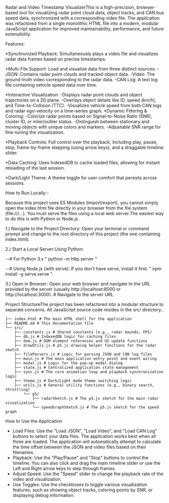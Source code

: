 Radar and Video Timestamp VisualizerThis is a high-precision, browser-based tool for visualizing radar point cloud data, object tracks, and CAN bus speed data, synchronized with a corresponding video file. The application was refactored from a single monolithic HTML file into a modern, modular JavaScript application for improved maintainability, performance, and future extensibility.

Features:

\*Synchronized Playback: Simultaneously plays a video file and visualizes radar data frames based on precise timestamps.

\*Multi-File Support: Load and visualize data from three distinct sources:
-JSON: Contains radar point clouds and tracked object data.
-Video: The ground-truth video corresponding to the radar data.
-CAN Log: A text log file containing vehicle speed data over time.

*Interactive Visualization:
-Displays radar point clouds and object trajectories on a 2D plane.
-Overlays object details like ID, speed (km/h), and Time-to-Collision (TTC).
-Visualizes vehicle speed from both CAN logs and radar ego-velocity on a time-series graph.
*Dynamic Filtering & Coloring:
-Colorize radar points based on Signal-to-Noise Ratio (SNR), cluster ID, or inlier/outlier status.
-Distinguish between stationary and moving objects with unique colors and markers.
-Adjustable SNR range for fine-tuning the visualization.

\*Playback Controls: Full control over the playback, including play, pause, stop, frame-by-frame stepping (using arrow keys), and a draggable timeline slider.

\*Data Caching: Uses IndexedDB to cache loaded files, allowing for instant reloading of the last session.

\*Dark/Light Theme: A theme toggle for user comfort that persists across sessions.

How to Run Locally:-

Because this project uses ES Modules (import/export), you cannot simply open the index.html file directly in your browser from the file system (file:///...).
You must serve the files using a local web server.The easiest way to do this is with Python or Node.js.

1.) Navigate to the Project Directory: Open your terminal or command prompt and change to the root directory of this project (the one containing index.html).

2.) Start a Local Server:Using Python:

--# For Python 3.x
" python -m http.server "

--# Using Node.js (with serve):
If you don't have serve, install it first:
" npm install -g serve.serve ".

3.) Open in Browser: Open your web browser and navigate to the URL provided by the server (usually http://localhost:8000 or http://localhost:3000). # Navigate to the server URL

Project StructureThe project has been refactored into a modular structure to separate concerns. All JavaScript source code resides in the src/ directory..



    ├── index.html # The main HTML shell for the application
    ├── README.md # This documentation file
    └── src/
        ├── constants.js # Shared constants (e.g., radar bounds, FPS)
        ├── db.js # IndexedDB logic for caching files
        ├── dom.js # DOM element references and UI update functions
        ├── drawUtils.js # p5.js drawing helper functions for the radar sketch
        ├── fileParsers.js # Logic for parsing JSON and CAN log files
        ├── main.js # The main application entry point and event wiring
        ├── modal.js # Logic for the pop-up modal dialog
        ├── state.js # Centralized application state management
        ├── sync.js # The core animation loop and playback synchronization logic
        ├── theme.js # Dark/Light mode theme switching logic
        ├── utils.js # General utility functions (e.g., binary search, throttling)
            └── p5/
                ├── radarSketch.js # The p5.js sketch for the main radar visualization
                └── speedGraphSketch.js # The p5.js sketch for the speed graph
        
        
How to Use the Application

- Load Files: Use the "Load JSON", "Load Video", and "Load CAN Log" buttons to select your data files. The application works best when all three are loaded. The application will automatically attempt to calculate the time offset between the JSON and video files based on their filenames.
- Playback: Use the "Play/Pause" and "Stop" buttons to control the timeline. You can also click and drag the main timeline slider or use the Left and Right arrow keys to step through frames.
- Adjust Speed: Use the "Speed" slider to change the playback rate of the video and visualization.
- Use Toggles: Use the checkboxes to toggle various visualization features, such as showing object tracks, coloring points by SNR, or displaying debug information.
